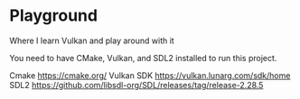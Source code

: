 # Playground
Where I learn Vulkan and play around with it

You need to have CMake, Vulkan, and SDL2 installed to run this project.

Cmake https://cmake.org/
Vulkan SDK https://vulkan.lunarg.com/sdk/home
SDL2 https://github.com/libsdl-org/SDL/releases/tag/release-2.28.5
